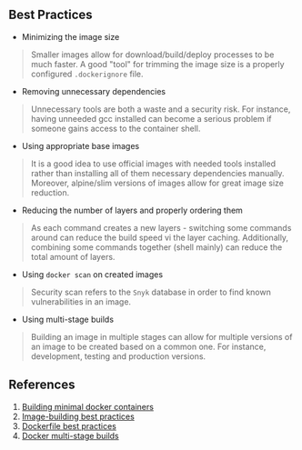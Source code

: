 ## Best Practices

- Minimizing the image size

> Smaller images allow for download/build/deploy processes to be much faster.
> A good "tool" for trimming the image size is a properly configured `.dockerignore` file.

- Removing unnecessary dependencies

> Unnecessary tools are both a waste and a security risk.
> For instance, having unneeded gcc installed can become a serious problem
> if someone gains access to the container shell.

- Using appropriate base images

> It is a good idea to use official images with needed tools installed
> rather than installing all of them necessary dependencies manually.
> Moreover, alpine/slim versions of images allow for great image size reduction.

- Reducing the number of layers and properly ordering them

> As each command creates a new layers - switching some commands around can reduce the build speed vi the layer caching.
> Additionally, combining some commands together (shell mainly) can reduce
> the total amount of layers.

- Using `docker scan` on created images

> Security scan refers to the `Snyk` database in order to
> find known vulnerabilities in an image.

- Using multi-stage builds

> Building an image in multiple stages can allow for multiple versions of an image
> to be created based on a common one. For instance, development, testing and production versions.

## References

1. [Building minimal docker containers](
   https://blog.realkinetic.com/building-minimal-docker-containers-for-python-applications-37d0272c52f3)
2. [Image-building best practices](
   https://docs.docker.com/get-started/09_image_best/)
3. [Dockerfile best practices](
   https://docs.docker.com/develop/develop-images/dockerfile_best-practices/)
4. [Docker multi-stage builds](
   https://docs.docker.com/develop/develop-images/multistage-build/)